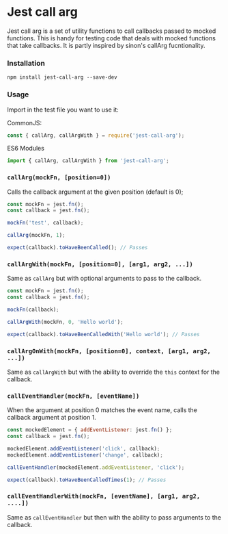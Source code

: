# Jest call arg

Jest call arg is a set of utility functions to call callbacks passed to mocked functions. This is handy for testing code that deals with mocked functions that take callbacks. It is partly inspired by sinon's callArg fucntionality.

### Installation

`npm install jest-call-arg --save-dev`

### Usage

Import in the test file you want to use it:

CommonJS:

```js
const { callArg, callArgWith } = require('jest-call-arg');
```

ES6 Modules

```js
import { callArg, callArgWith } from 'jest-call-arg';
```

### `callArg(mockFn, [position=0])`

Calls the callback argument at the given position (default is 0);

```js
const mockFn = jest.fn();
const callback = jest.fn();

mockFn('test', callback);

callArg(mockFn, 1);

expect(callback).toHaveBeenCalled(); // Passes
```

### `callArgWith(mockFn, [position=0], [arg1, arg2, ...])`

Same as `callArg` but with optional arguments to pass to the callback.

```js
const mockFn = jest.fn();
const callback = jest.fn();

mockFn(callback);

callArgWith(mockFn, 0, 'Hello world');

expect(callback).toHaveBeenCalledWith('Hello world'); // Passes
```

### `callArgOnWith(mockFn, [position=0], context, [arg1, arg2, ...])`

Same as `callArgWith` but with the ability to override the `this` context for the callback.

### `callEventHandler(mockFn, [eventName])`

When the argument at position 0 matches the event name, calls the callback argument at position 1.

```js
const mockedElement = { addEventListener: jest.fn() };
const callback = jest.fn();

mockedElement.addEventListener('click', callback);
mockedElement.addEventListener('change', callback);

callEventHandler(mockedElement.addEventListener, 'click');

expect(callback).toHaveBeenCalledTimes(1); // Passes
```

### `callEventHandlerWith(mockFn, [eventName], [arg1, arg2, ....])`

Same as `callEventHandler`  but then with the ability to pass arguments to the callback.
